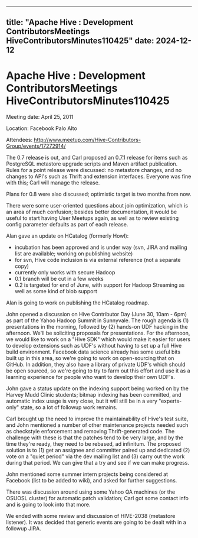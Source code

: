 ---

title: "Apache Hive : Development ContributorsMeetings HiveContributorsMinutes110425"
date: 2024-12-12
----------------

# Apache Hive : Development ContributorsMeetings HiveContributorsMinutes110425

Meeting date: April 25, 2011

Location: Facebook Palo Alto

Attendees: <http://www.meetup.com/Hive-Contributors-Group/events/17272914/>

The 0.7 release is out, and Carl proposed an 0.7.1 release for items such as PostgreSQL metastore upgrade scripts and Maven artifact publication. Rules for a point release were discussed: no metastore changes, and no changes to API's such as Thrift and extension interfaces. Everyone was fine with this; Carl will manage the release.

Plans for 0.8 were also discussed; optimistic target is two months from now.

There were some user-oriented questions about join optimization, which is an area of much confusion; besides better documentation, it would be useful to start having User Meetups again, as well as to review existing config parameter defaults as part of each release.

Alan gave an update on HCatalog (formerly Howl):

* incubation has been approved and is under way (svn, JIRA and mailing list are available; working on publishing website)
* for svn, Hive code inclusion is via external reference (not a separate copy)
* currently only works with secure Hadoop
* 0.1 branch will be cut in a few weeks
* 0.2 is targeted for end of June, with support for Hadoop Streaming as well as some kind of blob support

Alan is going to work on publishing the HCatalog roadmap.

John opened a discussion on Hive Contributor Day (June 30, 10am - 6pm) as part of the Yahoo Hadoop Summit in Sunnyvale. The rough agenda is (1) presentations in the morning, followed by (2) hands-on UDF hacking in the afternoon. We'll be soliciting proposals for presentations. For the afternoon, we would like to work on a "Hive SDK" which would make it easier for users to develop extensions such as UDF's without having to set up a full Hive build environment. Facebook data science already has some useful bits built up in this area, so we're going to work on open-sourcing that on GitHub. In addition, they also have a library of private UDF's which should be open sourced, so we're going to try to farm out this effort and use it as a learning experience for people who want to develop their own UDF's.

John gave a status update on the indexing support being worked on by the Harvey Mudd Clinic students; bitmap indexing has been committed, and automatic index usage is very close, but it will still be in a very "experts-only" state, so a lot of followup work remains.

Carl brought up the need to improve the maintainability of Hive's test suite, and John mentioned a number of other maintenance projects needed such as checkstyle enforcement and removing Thrift-generated code. The challenge with these is that the patches tend to be very large, and by the time they're ready, they need to be rebased, ad infinitum. The proposed solution is to (1) get an assignee and committer paired up and dedicated (2) vote on a "quiet period" via the dev mailing list and (3) carry out the work during that period. We can give that a try and see if we can make progress.

John mentioned some summer intern projects being considered at Facebook (list to be added to wiki), and asked for further suggestions.

There was discussion around using some Yahoo QA machines (or the OSUOSL cluster) for automatic patch validation; Carl got some contact info and is going to look into that more.

We ended with some review and discussion of HIVE-2038 (metastore listener). It was decided that generic events are going to be dealt with in a followup JIRA.

